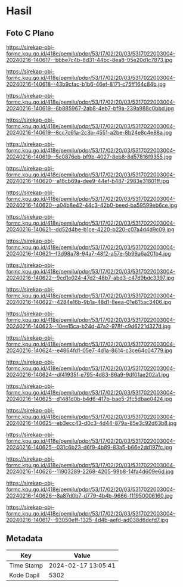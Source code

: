 # Hasil

## Foto C Plano

https://sirekap-obj-formc.kpu.go.id/418e/pemilu/pdpr/53/17/02/20/03/5317022003004-20240216-140617--bbbe7c4b-8d31-44bc-8ea8-05e20d1c7873.jpg

https://sirekap-obj-formc.kpu.go.id/418e/pemilu/pdpr/53/17/02/20/03/5317022003004-20240216-140618--43b9cfac-b1b6-46ef-8171-c75ff164c84b.jpg

https://sirekap-obj-formc.kpu.go.id/418e/pemilu/pdpr/53/17/02/20/03/5317022003004-20240216-140619--6b885967-2ab8-4eb7-bf9a-239a988c0bbd.jpg

https://sirekap-obj-formc.kpu.go.id/418e/pemilu/pdpr/53/17/02/20/03/5317022003004-20240216-140619--8cc7c61a-2c3b-4551-a2be-8b24e8c4e88a.jpg

https://sirekap-obj-formc.kpu.go.id/418e/pemilu/pdpr/53/17/02/20/03/5317022003004-20240216-140619--5c0876eb-bf9b-4027-8eb8-8d57816f9355.jpg

https://sirekap-obj-formc.kpu.go.id/418e/pemilu/pdpr/53/17/02/20/03/5317022003004-20240216-140620--a18cb69a-dee9-44ef-b487-2983e31801ff.jpg

https://sirekap-obj-formc.kpu.go.id/418e/pemilu/pdpr/53/17/02/20/03/5317022003004-20240216-140620--a04b8e42-44c3-42b0-beed-ba59599eb6ce.jpg

https://sirekap-obj-formc.kpu.go.id/418e/pemilu/pdpr/53/17/02/20/03/5317022003004-20240216-140621--dd52d4be-b1ce-4220-b220-c07a4d4d9c09.jpg

https://sirekap-obj-formc.kpu.go.id/418e/pemilu/pdpr/53/17/02/20/03/5317022003004-20240216-140621--f3d98a78-94a7-48f2-a57e-5b99a6a201b4.jpg

https://sirekap-obj-formc.kpu.go.id/418e/pemilu/pdpr/53/17/02/20/03/5317022003004-20240216-140622--9cd1e024-47d2-48b7-abd3-c47d9bdc3397.jpg

https://sirekap-obj-formc.kpu.go.id/418e/pemilu/pdpr/53/17/02/20/03/5317022003004-20240216-140622--4284e16b-9b1a-48d1-8eea-01e615ac3406.jpg

https://sirekap-obj-formc.kpu.go.id/418e/pemilu/pdpr/53/17/02/20/03/5317022003004-20240216-140623--10ee15ca-b24d-47a2-978f-c9d6221d327d.jpg

https://sirekap-obj-formc.kpu.go.id/418e/pemilu/pdpr/53/17/02/20/03/5317022003004-20240216-140624--e4864fd1-05e7-4d1a-8614-c3ce64c04779.jpg

https://sirekap-obj-formc.kpu.go.id/418e/pemilu/pdpr/53/17/02/20/03/5317022003004-20240216-140624--df41935f-e795-4d83-86a9-9df01ae202a1.jpg

https://sirekap-obj-formc.kpu.go.id/418e/pemilu/pdpr/53/17/02/20/03/5317022003004-20240216-140625--d1481d0b-b4d6-417b-bae5-2fc5dbae0424.jpg

https://sirekap-obj-formc.kpu.go.id/418e/pemilu/pdpr/53/17/02/20/03/5317022003004-20240216-140625--eb3ecc43-d0c3-4d44-879a-85e3c92d63b8.jpg

https://sirekap-obj-formc.kpu.go.id/418e/pemilu/pdpr/53/17/02/20/03/5317022003004-20240216-140625--031c6b23-d6f9-4b89-83a5-b66e2dd197fc.jpg

https://sirekap-obj-formc.kpu.go.id/418e/pemilu/pdpr/53/17/02/20/03/5317022003004-20240216-140626--11903289-2268-4205-99b8-14fa4d609e6d.jpg

https://sirekap-obj-formc.kpu.go.id/418e/pemilu/pdpr/53/17/02/20/03/5317022003004-20240216-140626--8a87d0b7-d779-4b4b-9666-f11950006160.jpg

https://sirekap-obj-formc.kpu.go.id/418e/pemilu/pdpr/53/17/02/20/03/5317022003004-20240216-140617--93050eff-1325-4d4b-aefd-ad038d6defd7.jpg


## Metadata

| Key        | Value               |
| ---------- | ------------------- |
| Time Stamp | 2024-02-17 13:05:41 |
| Kode Dapil | 5302                |



